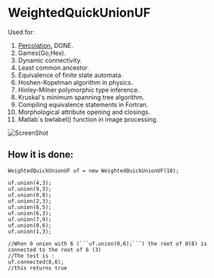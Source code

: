 WeightedQuickUnionUF
============

Used for:

1. [Percolation.](https://github.com/geftimov/Algorithms/tree/master/readme/Percolation.md)                  DONE.
2. Games(Go,Hex).
3. Dynamic connectivity.
4. Least common ancestor.
5. Equivalence of finite state automata.
6. Hoshen-Kopelman algorithm in physics.
7. Hinley-Milner polymorphic type inference.
8. Kruskal`s minimum spanning tree algorithm.
9. Compiling equivalence statements in Fortran.
10. Morphological attribute opening and closings.
11. Matlab`s bwlabel() function in image processing.

![ScreenShot](http://tjure.sfs.uni-tuebingen.de/files/Kursmaterialien/Gerdemann/fig1.7.png)

How it is done:
------------------
```
WeightedQuickUnionUF uf = new WeightedQuickUnionUF(10);

uf.union(4,3);
uf.union(9,3);
uf.union(0,8);
uf.union(2,3);
uf.union(6,5);
uf.union(6,3);
uf.union(7,9);
uf.union(0,6);
uf.union(1,3);

//When 0 union with 6 (```uf.union(0,6);```) the root of 0(8) is connected to the root of 6 (3)
//The test is :
uf.connected(8,6);
//this returns true
```

